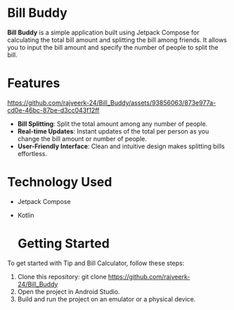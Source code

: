 # Bill Buddy
**Bill Buddy** is a simple application built using Jetpack Compose for calculating the total bill amount and splitting the bill among friends. It allows you to input the bill amount and specify the number of people to split the bill.

# Features

https://github.com/rajveerk-24/Bill_Buddy/assets/93856063/873e977a-cd0e-46bc-87be-d3cc043f12ff

- **Bill Splitting**: Split the total amount among any number of people.
- **Real-time Updates**: Instant updates of the total per person as you change the bill amount or number of people.
- **User-Friendly Interface**: Clean and intuitive design makes splitting bills effortless.

# Technology Used
- Jetpack Compose
- Kotlin

  # Getting Started
To get started with Tip and Bill Calculator, follow these steps:
1. Clone this repository: git clone https://github.com/rajveerk-24/Bill_Buddy
2. Open the project in Android Studio.
3. Build and run the project on an emulator or a physical device.
